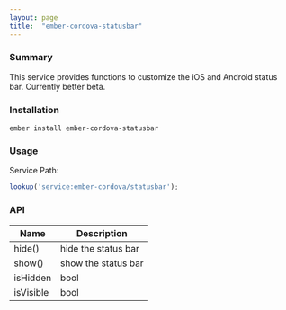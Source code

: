 ```yaml
---
layout: page
title:  "ember-cordova-statusbar"
---
```


### Summary

This service provides functions to customize the iOS and Android status bar. Currently better beta.

### Installation

```
ember install ember-cordova-statusbar
```

### Usage

Service Path:
```js
lookup('service:ember-cordova/statusbar');
```

### API

| Name  | Description |
|---------|-------------|
|hide()| hide the status bar|
|show()| show the status bar|
|isHidden| bool|
|isVisible| bool|
